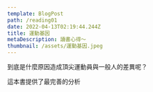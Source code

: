 ```yaml
---
template: BlogPost
path: /reading01
date: 2022-04-13T02:19:44.244Z
title: 運動基因
metaDescription: 讀書心得～
thumbnail: /assets/運動基因.jpeg
---
```

到底是什麼原因造成頂尖運動員與一般人的差異呢？

這本書提供了最完善的分析
